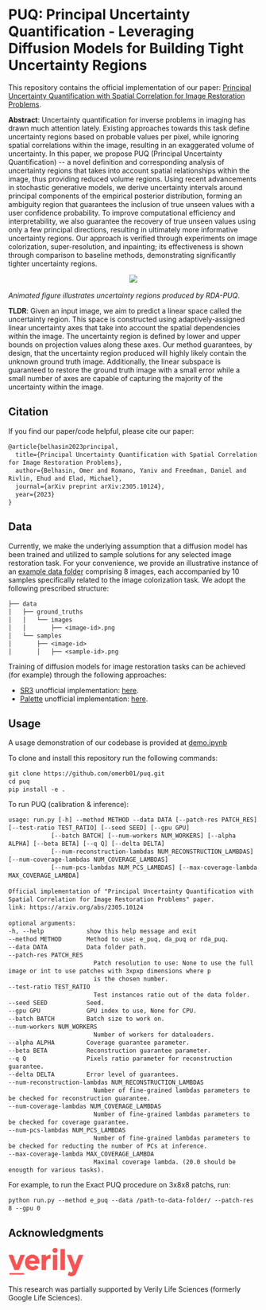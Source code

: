 # PUQ: Principal Uncertainty Quantification - Leveraging Diffusion Models for Building Tight Uncertainty Regions

This repository contains the official implementation of our paper: [Principal Uncertainty Quantification with Spatial
Correlation for Image Restoration Problems](https://arxiv.org/abs/2305.10124).

**Abstract**:
Uncertainty quantification for inverse problems in imaging has drawn much attention lately. Existing approaches towards this task define uncertainty regions based on probable values per pixel, while ignoring spatial correlations within the image, resulting in an exaggerated volume of uncertainty. In this paper, we propose PUQ (Principal Uncertainty Quantification) -- a novel definition and corresponding analysis of uncertainty regions that takes into account spatial relationships within the image, thus providing reduced volume regions. Using recent advancements in stochastic generative models, we derive uncertainty intervals around principal components of the empirical posterior distribution, forming an ambiguity region that guarantees the inclusion of true unseen values with a user confidence probability. To improve computational efficiency and interpretability, we also guarantee the recovery of true unseen values using only a few principal directions, resulting in ultimately more informative uncertainty regions. Our approach is verified through experiments on image colorization, super-resolution, and inpainting; its effectiveness is shown through comparison to baseline methods, demonstrating significantly tighter uncertainty regions.

<p align="center">
  <img src="images/demo.gif" />
</p>

*Animated figure illustrates uncertainty regions produced by RDA-PUQ*.

**TLDR**:
Given an input image, we aim to predict a linear space called the uncertainty region.
This space is constructed using adaptively-assigned linear uncertainty axes that take into account the spatial dependencies within the image. The uncertainty region is defined by lower and upper bounds on projection values along these axes.
Our method guarantees, by design, that the uncertainty region produced will highly likely contain the unknown ground truth image. Additionally, the linear subspace is guaranteed to restore the ground truth image with a small error while a small number of axes are capable of capturing the majority of the uncertainty within the image.

## Citation

If you find our paper/code helpful, please cite our paper:

    @article{belhasin2023principal,
      title={Principal Uncertainty Quantification with Spatial Correlation for Image Restoration Problems},
      author={Belhasin, Omer and Romano, Yaniv and Freedman, Daniel and Rivlin, Ehud and Elad, Michael},
      journal={arXiv preprint arXiv:2305.10124},
      year={2023}
    }

## Data

Currently, we make the underlying assumption that a diffusion model has been trained and utilized to sample solutions for any selected image restoration task.
For your convenience, we provide an illustrative instance of an [example data folder](puq/data/example) comprising 8 images, each accompanied by 10 samples specifically related to the image colorization task.
We adopt the following prescribed structure:

    ├── data
    │   ├── ground_truths
    │   │   └── images
    │   │       ├── <image-id>.png
    │   └── samples
    │       ├── <image-id>
    │       │   ├── <sample-id>.png

Training of diffusion models for image restoration tasks can be achieved (for example) through the following approaches:

- [SR3](https://arxiv.org/abs/2104.07636) unofficial implementation: [here](https://github.com/Janspiry/Image-Super-Resolution-via-Iterative-Refinement).
- [Palette](https://arxiv.org/abs/2111.05826) unofficial implementation: [here](https://github.com/Janspiry/Palette-Image-to-Image-Diffusion-Models).

## Usage

A usage demonstration of our codebase is provided at [demo.ipynb](demo.ipynb)

To clone and install this repository run the following commands:

    git clone https://github.com/omerb01/puq.git
    cd puq
    pip install -e .

To run PUQ (calibration & inference):

    usage: run.py [-h] --method METHOD --data DATA [--patch-res PATCH_RES] [--test-ratio TEST_RATIO] [--seed SEED] [--gpu GPU]
                [--batch BATCH] [--num-workers NUM_WORKERS] [--alpha ALPHA] [--beta BETA] [--q Q] [--delta DELTA]
                [--num-reconstruction-lambdas NUM_RECONSTRUCTION_LAMBDAS] [--num-coverage-lambdas NUM_COVERAGE_LAMBDAS]
                [--num-pcs-lambdas NUM_PCS_LAMBDAS] [--max-coverage-lambda MAX_COVERAGE_LAMBDA]

    Official implementation of "Principal Uncertainty Quantification with Spatial Correlation for Image Restoration Problems" paper.
    link: https://arxiv.org/abs/2305.10124

    optional arguments:
    -h, --help            show this help message and exit
    --method METHOD       Method to use: e_puq, da_puq or rda_puq.
    --data DATA           Data folder path.
    --patch-res PATCH_RES
                            Patch resolution to use: None to use the full image or int to use patches with 3xpxp dimensions where p
                            is the chosen number.
    --test-ratio TEST_RATIO
                            Test instances ratio out of the data folder.
    --seed SEED           Seed.
    --gpu GPU             GPU index to use, None for CPU.
    --batch BATCH         Batch size to work on.
    --num-workers NUM_WORKERS
                            Number of workers for dataloaders.
    --alpha ALPHA         Coverage guarantee parameter.
    --beta BETA           Reconstruction guarantee parameter.
    --q Q                 Pixels ratio parameter for reconstruction guarantee.
    --delta DELTA         Error level of guarantees.
    --num-reconstruction-lambdas NUM_RECONSTRUCTION_LAMBDAS
                            Number of fine-grained lambdas parameters to be checked for reconstruction guarantee.
    --num-coverage-lambdas NUM_COVERAGE_LAMBDAS
                            Number of fine-grained lambdas parameters to be checked for coverage guarantee.
    --num-pcs-lambdas NUM_PCS_LAMBDAS
                            Number of fine-grained lambdas parameters to be checked for reducting the number of PCs at inference.
    --max-coverage-lambda MAX_COVERAGE_LAMBDA
                            Maximal coverage lambda. (20.0 should be enougth for various tasks).

For example, to run the Exact PUQ procedure on 3x8x8 patchs, run:

    python run.py --method e_puq --data /path-to-data-folder/ --patch-res 8 --gpu 0

## Acknowledgments

<img src="images/verily.png" alt="verily" width="30%" />

This research was partially supported by Verily Life Sciences (formerly Google Life Sciences).